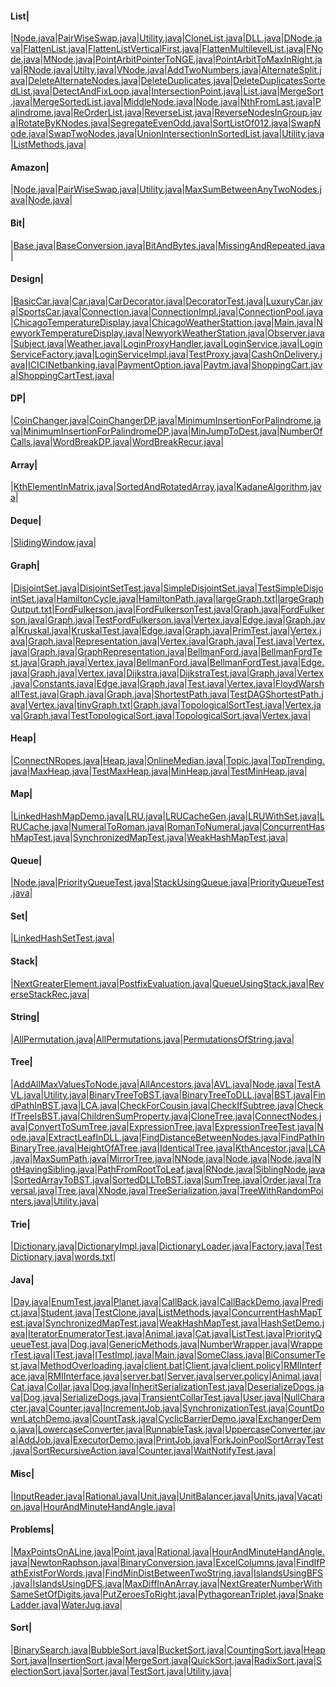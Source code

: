 
#### List| 
|[Node.java](src/com/example/amazon/list/Node.java)|[PairWiseSwap.java](src/com/example/amazon/list/PairWiseSwap.java)|[Utility.java](src/com/example/amazon/list/Utility.java)|[CloneList.java](src/com/example/ds/list/doublelist/CloneList.java)|[DLL.java](src/com/example/ds/list/doublelist/DLL.java)|[DNode.java](src/com/example/ds/list/doublelist/DNode.java)|[FlattenList.java](src/com/example/ds/list/doublelist/FlattenList.java)|[FlattenListVerticalFirst.java](src/com/example/ds/list/doublelist/FlattenListVerticalFirst.java)|[FlattenMultilevelList.java](src/com/example/ds/list/doublelist/FlattenMultilevelList.java)|[FNode.java](src/com/example/ds/list/doublelist/FNode.java)|[MNode.java](src/com/example/ds/list/doublelist/MNode.java)|[PointArbitPointerToNGE.java](src/com/example/ds/list/doublelist/PointArbitPointerToNGE.java)|[PointArbitToMaxInRight.java](src/com/example/ds/list/doublelist/PointArbitToMaxInRight.java)|[RNode.java](src/com/example/ds/list/doublelist/RNode.java)|[Utilty.java](src/com/example/ds/list/doublelist/Utilty.java)|[VNode.java](src/com/example/ds/list/doublelist/VNode.java)|[AddTwoNumbers.java](src/com/example/ds/list/single/AddTwoNumbers.java)|[AlternateSplit.java](src/com/example/ds/list/single/AlternateSplit.java)|[DeleteAlternateNodes.java](src/com/example/ds/list/single/DeleteAlternateNodes.java)|[DeleteDuplicates.java](src/com/example/ds/list/single/DeleteDuplicates.java)|[DeleteDuplicatesSortedList.java](src/com/example/ds/list/single/DeleteDuplicatesSortedList.java)|[DetectAndFixLoop.java](src/com/example/ds/list/single/DetectAndFixLoop.java)|[IntersectionPoint.java](src/com/example/ds/list/single/IntersectionPoint.java)|[List.java](src/com/example/ds/list/single/List.java)|[MergeSort.java](src/com/example/ds/list/single/MergeSort.java)|[MergeSortedList.java](src/com/example/ds/list/single/MergeSortedList.java)|[MiddleNode.java](src/com/example/ds/list/single/MiddleNode.java)|[Node.java](src/com/example/ds/list/single/Node.java)|[NthFromLast.java](src/com/example/ds/list/single/NthFromLast.java)|[Palindrome.java](src/com/example/ds/list/single/Palindrome.java)|[ReOrderList.java](src/com/example/ds/list/single/ReOrderList.java)|[ReverseList.java](src/com/example/ds/list/single/ReverseList.java)|[ReverseNodesInGroup.java](src/com/example/ds/list/single/ReverseNodesInGroup.java)|[RotateByKNodes.java](src/com/example/ds/list/single/RotateByKNodes.java)|[SegregateEvenOdd.java](src/com/example/ds/list/single/SegregateEvenOdd.java)|[SortListOf012.java](src/com/example/ds/list/single/SortListOf012.java)|[SwapNode.java](src/com/example/ds/list/single/SwapNode.java)|[SwapTwoNodes.java](src/com/example/ds/list/single/SwapTwoNodes.java)|[UnionIntersectionInSortedList.java](src/com/example/ds/list/single/UnionIntersectionInSortedList.java)|[Utility.java](src/com/example/ds/list/single/Utility.java)|[ListMethods.java](src/com/example/java/collections/list/ListMethods.java)|

#### Amazon| 
|[Node.java](src/com/example/amazon/list/Node.java)|[PairWiseSwap.java](src/com/example/amazon/list/PairWiseSwap.java)|[Utility.java](src/com/example/amazon/list/Utility.java)|[MaxSumBetweenAnyTwoNodes.java](src/com/example/amazon/MaxSumBetweenAnyTwoNodes.java)|[Node.java](src/com/example/amazon/Node.java)|

#### Bit| 
|[Base.java](src/com/example/bit/Base.java)|[BaseConversion.java](src/com/example/bit/BaseConversion.java)|[BitAndBytes.java](src/com/example/bit/BitAndBytes.java)|[MissingAndRepeated.java](src/com/example/bit/MissingAndRepeated.java)|

#### Design| 
|[BasicCar.java](src/com/example/design/decorator/BasicCar.java)|[Car.java](src/com/example/design/decorator/Car.java)|[CarDecorator.java](src/com/example/design/decorator/CarDecorator.java)|[DecoratorTest.java](src/com/example/design/decorator/DecoratorTest.java)|[LuxuryCar.java](src/com/example/design/decorator/LuxuryCar.java)|[SportsCar.java](src/com/example/design/decorator/SportsCar.java)|[Connection.java](src/com/example/design/objectpool/Connection.java)|[ConnectionImpl.java](src/com/example/design/objectpool/ConnectionImpl.java)|[ConnectionPool.java](src/com/example/design/objectpool/ConnectionPool.java)|[ChicagoTemperatureDisplay.java](src/com/example/design/observer/ChicagoTemperatureDisplay.java)|[ChicagoWeatherStattion.java](src/com/example/design/observer/ChicagoWeatherStattion.java)|[Main.java](src/com/example/design/observer/Main.java)|[NewyorkTemperatureDisplay.java](src/com/example/design/observer/NewyorkTemperatureDisplay.java)|[NewyorkWeatherStation.java](src/com/example/design/observer/NewyorkWeatherStation.java)|[Observer.java](src/com/example/design/observer/Observer.java)|[Subject.java](src/com/example/design/observer/Subject.java)|[Weather.java](src/com/example/design/observer/Weather.java)|[LoginProxyHandler.java](src/com/example/design/proxy/LoginProxyHandler.java)|[LoginService.java](src/com/example/design/proxy/LoginService.java)|[LoginServiceFactory.java](src/com/example/design/proxy/LoginServiceFactory.java)|[LoginServiceImpl.java](src/com/example/design/proxy/LoginServiceImpl.java)|[TestProxy.java](src/com/example/design/proxy/TestProxy.java)|[CashOnDelivery.java](src/com/example/design/strategy/CashOnDelivery.java)|[ICICINetbanking.java](src/com/example/design/strategy/ICICINetbanking.java)|[PaymentOption.java](src/com/example/design/strategy/PaymentOption.java)|[Paytm.java](src/com/example/design/strategy/Paytm.java)|[ShoppingCart.java](src/com/example/design/strategy/ShoppingCart.java)|[ShoppingCartTest.java](src/com/example/design/strategy/ShoppingCartTest.java)|

#### DP| 
|[CoinChanger.java](src/com/example/dp/CoinChanger.java)|[CoinChangerDP.java](src/com/example/dp/CoinChangerDP.java)|[MinimumInsertionForPalindrome.java](src/com/example/dp/MinimumInsertionForPalindrome.java)|[MinimumInsertionForPalindromeDP.java](src/com/example/dp/MinimumInsertionForPalindromeDP.java)|[MinJumpToDest.java](src/com/example/dp/MinJumpToDest.java)|[NumberOfCalls.java](src/com/example/dp/NumberOfCalls.java)|[WordBreakDP.java](src/com/example/dp/WordBreakDP.java)|[WordBreakRecur.java](src/com/example/dp/WordBreakRecur.java)|

#### Array| 
|[KthElementInMatrix.java](src/com/example/ds/array/bfs/KthElementInMatrix.java)|[SortedAndRotatedArray.java](src/com/example/ds/array/binsearch/SortedAndRotatedArray.java)|[KadaneAlgorithm.java](src/com/example/ds/array/KadaneAlgorithm.java)|

#### Deque| 
|[SlidingWindow.java](src/com/example/ds/deque/SlidingWindow.java)|

#### Graph| 
|[DisjointSet.java](src/com/example/ds/graph/disjointsets/DisjointSet.java)|[DisjointSetTest.java](src/com/example/ds/graph/disjointsets/DisjointSetTest.java)|[SimpleDisjointSet.java](src/com/example/ds/graph/disjointsets/SimpleDisjointSet.java)|[TestSimpleDisjointSet.java](src/com/example/ds/graph/disjointsets/TestSimpleDisjointSet.java)|[HamiltonCycle.java](src/com/example/ds/graph/hamilton/HamiltonCycle.java)|[HamiltonPath.java](src/com/example/ds/graph/hamilton/HamiltonPath.java)|[largeGraph.txt](src/com/example/ds/graph/largeGraph.txt)|[largeGraphOutput.txt](src/com/example/ds/graph/largeGraphOutput.txt)|[FordFulkerson.java](src/com/example/ds/graph/maxflow/adjm/FordFulkerson.java)|[FordFulkersonTest.java](src/com/example/ds/graph/maxflow/adjm/FordFulkersonTest.java)|[Graph.java](src/com/example/ds/graph/maxflow/adjm/Graph.java)|[FordFulkerson.java](src/com/example/ds/graph/maxflow/advanced/FordFulkerson.java)|[Graph.java](src/com/example/ds/graph/maxflow/advanced/Graph.java)|[TestFordFulkerson.java](src/com/example/ds/graph/maxflow/advanced/TestFordFulkerson.java)|[Vertex.java](src/com/example/ds/graph/maxflow/advanced/Vertex.java)|[Edge.java](src/com/example/ds/graph/mst/kruskal/Edge.java)|[Graph.java](src/com/example/ds/graph/mst/kruskal/Graph.java)|[Kruskal.java](src/com/example/ds/graph/mst/kruskal/Kruskal.java)|[KruskalTest.java](src/com/example/ds/graph/mst/kruskal/KruskalTest.java)|[Edge.java](src/com/example/ds/graph/mst/prim/Edge.java)|[Graph.java](src/com/example/ds/graph/mst/prim/Graph.java)|[PrimTest.java](src/com/example/ds/graph/mst/prim/PrimTest.java)|[Vertex.java](src/com/example/ds/graph/mst/prim/Vertex.java)|[Graph.java](src/com/example/ds/graph/repsentation/adjlist/advanced/usingidx/Graph.java)|[Representation.java](src/com/example/ds/graph/repsentation/adjlist/advanced/usingidx/Representation.java)|[Vertex.java](src/com/example/ds/graph/repsentation/adjlist/advanced/usingidx/Vertex.java)|[Graph.java](src/com/example/ds/graph/repsentation/adjlist/advanced/usingnames/Graph.java)|[Test.java](src/com/example/ds/graph/repsentation/adjlist/advanced/usingnames/Test.java)|[Vertex.java](src/com/example/ds/graph/repsentation/adjlist/advanced/usingnames/Vertex.java)|[Graph.java](src/com/example/ds/graph/repsentation/adjlist/simple/Graph.java)|[GraphRepresentation.java](src/com/example/ds/graph/repsentation/adjlist/simple/GraphRepresentation.java)|[BellmanFord.java](src/com/example/ds/graph/shortestpath/bellmanford/BellmanFord.java)|[BellmanFordTest.java](src/com/example/ds/graph/shortestpath/bellmanford/BellmanFordTest.java)|[Graph.java](src/com/example/ds/graph/shortestpath/bellmanford/Graph.java)|[Vertex.java](src/com/example/ds/graph/shortestpath/bellmanford/Vertex.java)|[BellmanFord.java](src/com/example/ds/graph/shortestpath/bellmanford2/BellmanFord.java)|[BellmanFordTest.java](src/com/example/ds/graph/shortestpath/bellmanford2/BellmanFordTest.java)|[Edge.java](src/com/example/ds/graph/shortestpath/bellmanford2/Edge.java)|[Graph.java](src/com/example/ds/graph/shortestpath/bellmanford2/Graph.java)|[Vertex.java](src/com/example/ds/graph/shortestpath/bellmanford2/Vertex.java)|[Dijkstra.java](src/com/example/ds/graph/shortestpath/dijkstra/Dijkstra.java)|[DijkstraTest.java](src/com/example/ds/graph/shortestpath/dijkstra/DijkstraTest.java)|[Graph.java](src/com/example/ds/graph/shortestpath/dijkstra/Graph.java)|[Vertex.java](src/com/example/ds/graph/shortestpath/dijkstra/Vertex.java)|[Constants.java](src/com/example/ds/graph/shortestpath/dijkstra2/Constants.java)|[Edge.java](src/com/example/ds/graph/shortestpath/dijkstra2/Edge.java)|[Graph.java](src/com/example/ds/graph/shortestpath/dijkstra2/Graph.java)|[Test.java](src/com/example/ds/graph/shortestpath/dijkstra2/Test.java)|[Vertex.java](src/com/example/ds/graph/shortestpath/dijkstra2/Vertex.java)|[FloydWarshallTest.java](src/com/example/ds/graph/shortestpath/floydwarshall/FloydWarshallTest.java)|[Graph.java](src/com/example/ds/graph/shortestpath/floydwarshall/Graph.java)|[Graph.java](src/com/example/ds/graph/shortestpath/topological/Graph.java)|[ShortestPath.java](src/com/example/ds/graph/shortestpath/topological/ShortestPath.java)|[TestDAGShortestPath.java](src/com/example/ds/graph/shortestpath/topological/TestDAGShortestPath.java)|[Vertex.java](src/com/example/ds/graph/shortestpath/topological/Vertex.java)|[tinyGraph.txt](src/com/example/ds/graph/tinyGraph.txt)|[Graph.java](src/com/example/ds/graph/toplogicalsort/advanced/Graph.java)|[TopologicalSortTest.java](src/com/example/ds/graph/toplogicalsort/advanced/TopologicalSortTest.java)|[Vertex.java](src/com/example/ds/graph/toplogicalsort/advanced/Vertex.java)|[Graph.java](src/com/example/ds/graph/toplogicalsort/simple/Graph.java)|[TestTopologicalSort.java](src/com/example/ds/graph/toplogicalsort/simple/TestTopologicalSort.java)|[TopologicalSort.java](src/com/example/ds/graph/toplogicalsort/simple/TopologicalSort.java)|[Vertex.java](src/com/example/ds/graph/toplogicalsort/simple/Vertex.java)|

#### Heap| 
|[ConnectNRopes.java](src/com/example/ds/heap/ConnectNRopes.java)|[Heap.java](src/com/example/ds/heap/example/Heap.java)|[OnlineMedian.java](src/com/example/ds/heap/example/OnlineMedian.java)|[Topic.java](src/com/example/ds/heap/example/Topic.java)|[TopTrending.java](src/com/example/ds/heap/example/TopTrending.java)|[MaxHeap.java](src/com/example/ds/heap/maxheap/MaxHeap.java)|[TestMaxHeap.java](src/com/example/ds/heap/maxheap/TestMaxHeap.java)|[MinHeap.java](src/com/example/ds/heap/minheap/MinHeap.java)|[TestMinHeap.java](src/com/example/ds/heap/minheap/TestMinHeap.java)|

#### Map| 
|[LinkedHashMapDemo.java](src/com/example/ds/map/LinkedHashMapDemo.java)|[LRU.java](src/com/example/ds/map/lru/LRU.java)|[LRUCacheGen.java](src/com/example/ds/map/lru/LRUCacheGen.java)|[LRUWithSet.java](src/com/example/ds/map/lru/LRUWithSet.java)|[LRUCache.java](src/com/example/ds/map/LRUCache.java)|[NumeralToRoman.java](src/com/example/ds/map/NumeralToRoman.java)|[RomanToNumeral.java](src/com/example/ds/map/RomanToNumeral.java)|[ConcurrentHashMapTest.java](src/com/example/java/collections/map/ConcurrentHashMapTest.java)|[SynchronizedMapTest.java](src/com/example/java/collections/map/SynchronizedMapTest.java)|[WeakHashMapTest.java](src/com/example/java/collections/map/WeakHashMapTest.java)|

#### Queue| 
|[Node.java](src/com/example/ds/queue/pq/Node.java)|[PriorityQueueTest.java](src/com/example/ds/queue/pq/PriorityQueueTest.java)|[StackUsingQueue.java](src/com/example/ds/queue/StackUsingQueue.java)|[PriorityQueueTest.java](src/com/example/java/generics/collections/queue/PriorityQueueTest.java)|

#### Set| 
|[LinkedHashSetTest.java](src/com/example/ds/set/LinkedHashSetTest.java)|

#### Stack| 
|[NextGreaterElement.java](src/com/example/ds/stack/NextGreaterElement.java)|[PostfixEvaluation.java](src/com/example/ds/stack/PostfixEvaluation.java)|[QueueUsingStack.java](src/com/example/ds/stack/QueueUsingStack.java)|[ReverseStackRec.java](src/com/example/ds/stack/ReverseStackRec.java)|

#### String| 
|[AllPermutation.java](src/com/example/ds/string/AllPermutation.java)|[AllPermutations.java](src/com/example/ds/string/AllPermutations.java)|[PermutationsOfString.java](src/com/example/ds/string/PermutationsOfString.java)|

#### Tree| 
|[AddAllMaxValuesToNode.java](src/com/example/ds/tree/AddAllMaxValuesToNode.java)|[AllAncestors.java](src/com/example/ds/tree/AllAncestors.java)|[AVL.java](src/com/example/ds/tree/avl/AVL.java)|[Node.java](src/com/example/ds/tree/avl/Node.java)|[TestAVL.java](src/com/example/ds/tree/avl/TestAVL.java)|[Utility.java](src/com/example/ds/tree/avl/Utility.java)|[BinaryTreeToBST.java](src/com/example/ds/tree/BinaryTreeToBST.java)|[BinaryTreeToDLL.java](src/com/example/ds/tree/BinaryTreeToDLL.java)|[BST.java](src/com/example/ds/tree/bst/BST.java)|[FindPathInBST.java](src/com/example/ds/tree/bst/FindPathInBST.java)|[LCA.java](src/com/example/ds/tree/bst/LCA.java)|[CheckForCousin.java](src/com/example/ds/tree/CheckForCousin.java)|[CheckIfSubtree.java](src/com/example/ds/tree/CheckIfSubtree.java)|[CheckIfTreeIsBST.java](src/com/example/ds/tree/CheckIfTreeIsBST.java)|[ChildrenSumProperty.java](src/com/example/ds/tree/ChildrenSumProperty.java)|[CloneTree.java](src/com/example/ds/tree/CloneTree.java)|[ConnectNodes.java](src/com/example/ds/tree/ConnectNodes.java)|[ConvertToSumTree.java](src/com/example/ds/tree/ConvertToSumTree.java)|[ExpressionTree.java](src/com/example/ds/tree/expresssion/ExpressionTree.java)|[ExpressionTreeTest.java](src/com/example/ds/tree/expresssion/ExpressionTreeTest.java)|[Node.java](src/com/example/ds/tree/expresssion/Node.java)|[ExtractLeafInDLL.java](src/com/example/ds/tree/ExtractLeafInDLL.java)|[FindDistanceBetweenNodes.java](src/com/example/ds/tree/FindDistanceBetweenNodes.java)|[FindPathInBinaryTree.java](src/com/example/ds/tree/FindPathInBinaryTree.java)|[HeightOfATree.java](src/com/example/ds/tree/HeightOfATree.java)|[IdenticalTree.java](src/com/example/ds/tree/IdenticalTree.java)|[KthAncestor.java](src/com/example/ds/tree/KthAncestor.java)|[LCA.java](src/com/example/ds/tree/LCA.java)|[MaxSumPath.java](src/com/example/ds/tree/MaxSumPath.java)|[MirrorTree.java](src/com/example/ds/tree/MirrorTree.java)|[NNode.java](src/com/example/ds/tree/NNode.java)|[Node.java](src/com/example/ds/tree/node/Node.java)|[Node.java](src/com/example/ds/tree/Node.java)|[NotHavingSibling.java](src/com/example/ds/tree/NotHavingSibling.java)|[PathFromRootToLeaf.java](src/com/example/ds/tree/PathFromRootToLeaf.java)|[RNode.java](src/com/example/ds/tree/RNode.java)|[SiblingNode.java](src/com/example/ds/tree/SiblingNode.java)|[SortedArrayToBST.java](src/com/example/ds/tree/SortedArrayToBST.java)|[SortedDLLToBST.java](src/com/example/ds/tree/SortedDLLToBST.java)|[SumTree.java](src/com/example/ds/tree/SumTree.java)|[Order.java](src/com/example/ds/tree/traversal/Order.java)|[Traversal.java](src/com/example/ds/tree/traversal/Traversal.java)|[Tree.java](src/com/example/ds/tree/traversal/Tree.java)|[XNode.java](src/com/example/ds/tree/traversal/XNode.java)|[TreeSerialization.java](src/com/example/ds/tree/TreeSerialization.java)|[TreeWithRandomPointers.java](src/com/example/ds/tree/TreeWithRandomPointers.java)|[Utility.java](src/com/example/ds/tree/Utility.java)|

#### Trie| 
|[Dictionary.java](src/com/example/ds/trie/Dictionary.java)|[DictionaryImpl.java](src/com/example/ds/trie/DictionaryImpl.java)|[DictionaryLoader.java](src/com/example/ds/trie/DictionaryLoader.java)|[Factory.java](src/com/example/ds/trie/Factory.java)|[TestDictionary.java](src/com/example/ds/trie/TestDictionary.java)|[words.txt](src/com/example/ds/trie/words.txt)|

#### Java| 
|[Day.java](src/com/example/java/basics/enums/Day.java)|[EnumTest.java](src/com/example/java/basics/enums/EnumTest.java)|[Planet.java](src/com/example/java/basics/enums/Planet.java)|[CallBack.java](src/com/example/java/callback/CallBack.java)|[CallBackDemo.java](src/com/example/java/callback/CallBackDemo.java)|[Predict.java](src/com/example/java/callback/Predict.java)|[Student.java](src/com/example/java/clone/Student.java)|[TestClone.java](src/com/example/java/clone/TestClone.java)|[ListMethods.java](src/com/example/java/collections/list/ListMethods.java)|[ConcurrentHashMapTest.java](src/com/example/java/collections/map/ConcurrentHashMapTest.java)|[SynchronizedMapTest.java](src/com/example/java/collections/map/SynchronizedMapTest.java)|[WeakHashMapTest.java](src/com/example/java/collections/map/WeakHashMapTest.java)|[HashSetDemo.java](src/com/example/java/collections/sets/HashSetDemo.java)|[IteratorEnumeratorTest.java](src/com/example/java/collections/traverse/IteratorEnumeratorTest.java)|[Animal.java](src/com/example/java/generics/Animal.java)|[Cat.java](src/com/example/java/generics/Cat.java)|[ListTest.java](src/com/example/java/generics/collections/ListTest.java)|[PriorityQueueTest.java](src/com/example/java/generics/collections/queue/PriorityQueueTest.java)|[Dog.java](src/com/example/java/generics/Dog.java)|[GenericMethods.java](src/com/example/java/generics/example/GenericMethods.java)|[NumberWrapper.java](src/com/example/java/generics/example/NumberWrapper.java)|[WrapperTest.java](src/com/example/java/generics/example/WrapperTest.java)|[ITest.java](src/com/example/java/interfaces/ITest.java)|[ITestImpl.java](src/com/example/java/interfaces/ITestImpl.java)|[Main.java](src/com/example/java/interfaces/Main.java)|[SomeClass.java](src/com/example/java/interfaces/SomeClass.java)|[BiConsumerTest.java](src/com/example/java/lambda/BiConsumerTest.java)|[MethodOverloading.java](src/com/example/java/polymorphism/MethodOverloading.java)|[client.bat](src/com/example/java/rmi/client/client.bat)|[Client.java](src/com/example/java/rmi/client/Client.java)|[client.policy](src/com/example/java/rmi/client/client.policy)|[RMIInterface.java](src/com/example/java/rmi/client/RMIInterface.java)|[RMIInterface.java](src/com/example/java/rmi/server/RMIInterface.java)|[server.bat](src/com/example/java/rmi/server/server.bat)|[Server.java](src/com/example/java/rmi/server/Server.java)|[server.policy](src/com/example/java/rmi/server/server.policy)|[Animal.java](src/com/example/java/serialization/Animal.java)|[Cat.java](src/com/example/java/serialization/Cat.java)|[Collar.java](src/com/example/java/serialization/Collar.java)|[Dog.java](src/com/example/java/serialization/Dog.java)|[InheritSerializationTest.java](src/com/example/java/serialization/InheritSerializationTest.java)|[DeserializeDogs.java](src/com/example/java/serialization/statictest/DeserializeDogs.java)|[Dog.java](src/com/example/java/serialization/statictest/Dog.java)|[SerializeDogs.java](src/com/example/java/serialization/statictest/SerializeDogs.java)|[TransientCollarTest.java](src/com/example/java/serialization/TransientCollarTest.java)|[User.java](src/com/example/java/serialization/User.java)|[NullCharacter.java](src/com/example/java/strings/NullCharacter.java)|[Counter.java](src/com/example/java/threads/basic/Counter.java)|[IncrementJob.java](src/com/example/java/threads/basic/IncrementJob.java)|[SynchronizationTest.java](src/com/example/java/threads/basic/SynchronizationTest.java)|[CountDownLatchDemo.java](src/com/example/java/threads/concurrent/CountDownLatchDemo.java)|[CountTask.java](src/com/example/java/threads/concurrent/CountTask.java)|[CyclicBarrierDemo.java](src/com/example/java/threads/concurrent/CyclicBarrierDemo.java)|[ExchangerDemo.java](src/com/example/java/threads/concurrent/ExchangerDemo.java)|[LowercaseConverter.java](src/com/example/java/threads/concurrent/LowercaseConverter.java)|[RunnableTask.java](src/com/example/java/threads/concurrent/RunnableTask.java)|[UppercaseConverter.java](src/com/example/java/threads/concurrent/UppercaseConverter.java)|[AddJob.java](src/com/example/java/threads/executors/AddJob.java)|[ExecutorDemo.java](src/com/example/java/threads/executors/ExecutorDemo.java)|[PrintJob.java](src/com/example/java/threads/executors/PrintJob.java)|[ForkJoinPoolSortArrayTest.java](src/com/example/java/threads/forkjoin/ForkJoinPoolSortArrayTest.java)|[SortRecursiveAction.java](src/com/example/java/threads/forkjoin/SortRecursiveAction.java)|[Counter.java](src/com/example/java/threads/waitnotify/Counter.java)|[WaitNotifyTest.java](src/com/example/java/threads/waitnotify/WaitNotifyTest.java)|

#### Misc| 
|[InputReader.java](src/com/example/misc/competitive/esko/InputReader.java)|[Rational.java](src/com/example/misc/competitive/esko/Rational.java)|[Unit.java](src/com/example/misc/competitive/esko/Unit.java)|[UnitBalancer.java](src/com/example/misc/competitive/esko/UnitBalancer.java)|[Units.java](src/com/example/misc/competitive/esko/Units.java)|[Vacation.java](src/com/example/misc/competitive/Vacation.java)|[HourAndMinuteHandAngle.java](src/com/example/problems/misc/HourAndMinuteHandAngle.java)|

#### Problems| 
|[MaxPointsOnALine.java](src/com/example/problems/geometry/MaxPointsOnALine.java)|[Point.java](src/com/example/problems/geometry/Point.java)|[Rational.java](src/com/example/problems/geometry/Rational.java)|[HourAndMinuteHandAngle.java](src/com/example/problems/misc/HourAndMinuteHandAngle.java)|[NewtonRaphson.java](src/com/example/problems/numericalmethods/NewtonRaphson.java)|[BinaryConversion.java](src/com/example/problems/ps/BinaryConversion.java)|[ExcelColumns.java](src/com/example/problems/ps/ExcelColumns.java)|[FindIfPathExistForWords.java](src/com/example/problems/ps/FindIfPathExistForWords.java)|[FindMinDistBetweenTwoString.java](src/com/example/problems/ps/FindMinDistBetweenTwoString.java)|[IslandsUsingBFS.java](src/com/example/problems/ps/IslandsUsingBFS.java)|[IslandsUsingDFS.java](src/com/example/problems/ps/IslandsUsingDFS.java)|[MaxDiffInAnArray.java](src/com/example/problems/ps/MaxDiffInAnArray.java)|[NextGreaterNumberWithSameSetOfDigits.java](src/com/example/problems/ps/NextGreaterNumberWithSameSetOfDigits.java)|[PutZeroesToRight.java](src/com/example/problems/ps/PutZeroesToRight.java)|[PythagoreanTriplet.java](src/com/example/problems/ps/PythagoreanTriplet.java)|[SnakeLadder.java](src/com/example/problems/ps/SnakeLadder.java)|[WaterJug.java](src/com/example/problems/ps/WaterJug.java)|

#### Sort| 
|[BinarySearch.java](src/com/example/sort/BinarySearch.java)|[BubbleSort.java](src/com/example/sort/BubbleSort.java)|[BucketSort.java](src/com/example/sort/BucketSort.java)|[CountingSort.java](src/com/example/sort/CountingSort.java)|[HeapSort.java](src/com/example/sort/HeapSort.java)|[InsertionSort.java](src/com/example/sort/InsertionSort.java)|[MergeSort.java](src/com/example/sort/MergeSort.java)|[QuickSort.java](src/com/example/sort/QuickSort.java)|[RadixSort.java](src/com/example/sort/RadixSort.java)|[SelectionSort.java](src/com/example/sort/SelectionSort.java)|[Sorter.java](src/com/example/sort/Sorter.java)|[TestSort.java](src/com/example/sort/TestSort.java)|[Utility.java](src/com/example/sort/Utility.java)|
